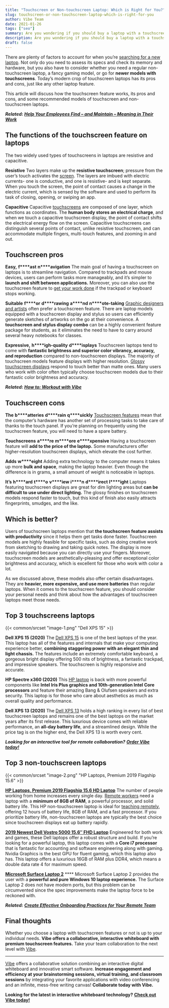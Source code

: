 ```yaml
---
title: "Touchscreen or Non-touchscreen Laptop: Which is Right for You?"
slug: touchscreen-or-non-touchscreen-laptop-which-is-right-for-you
author: Vibe Team
date: 2021-01-26
tags: ["seo"]
summary: Are you wondering if you should buy a laptop with a touchscreen feature? Check out our guide to touchscreen vs non-touchscreen.
description: Are you wondering if you should buy a laptop with a touchscreen feature? Check out our guide to touchscreen vs non-touchscreen.
draft: false
---
```




There are plenty of factors to account for when you’re [searching for a new laptop](https://www.small-screen.co.uk/choosing-a-laptop-with-touch-screen-vs-non-touch-screen-which-one-is-better/). Not only do you need to assess its specs and check its memory and hardware, but you also have to consider whether you need a regular non-touchscreen laptop, a fancy gaming model, or go for **newer models with touchscreens**. Today’s modern crop of touchscreen laptops has its pros and cons, just like any other laptop feature.

This article will discuss how the touchscreen feature works, its pros and cons, and some recommended models of touchscreen and non-touchscreen laptops. 

***Related:*** [***Help Your Employees Find – and Maintain – Meaning in Their Work***](https://vibe.us/blog/help-your-employees-find-and-maintain-meaning-in-their-work/)


## The functions of the touchscreen feature on laptops

The two widely used types of touchscreens in laptops are resistive and capacitive. 

**Resistive**
Two layers make up the **resistive touchscreen**; pressure from the user’s touch activates the [screen](https://vibe.us/blog/7-reasons-to-invest-in-dual-monitors/). The layers are imbued with electric currents- one is conductive, and one is resistive- and is kept separate. When you touch the screen, the point of contact causes a change in the electric current, which is sensed by the software and used to perform its task of closing, opening, or swiping an app. 

**Capacitive**
Capacitive [touchscreens](https://vibe.us/blog/how-do-touch-screen-devices-work/) are composed of one layer, which functions as coordinates. The **human body stores an electrical charge**, and when we touch a capacitive touchscreen display, the point of contact shifts the electrical energy flow on the screen. Capacitive touchscreens can distinguish several points of contact, unlike resistive touchscreen, and can accommodate multiple fingers, multi-touch features, and zooming in and out.

## Touchscreen pros

**Easy,** **f****ast** **n****avigation**
The main goal of having a touchscreen on laptops is to streamline navigation. Compared to trackpads and mouse devices, users can perform tasks more manageably, and it’s simpler to **launch and shift between applications.** Moreover, you can also use the touchscreen feature to [get your work done](https://vibe.us/blog/revamp-your-remote-interview-game-with-these-tips/) if the trackpad or keyboard stops working. 

**Suitable** **f****or** **d****rawing** **a****nd** **n****ote-****t****aking**
[Graphic designers and artists](https://thewiredshopper.com/touch-screen-vs-non-touch-screen-laptops/) often prefer a touchscreen feature. There are laptop models equipped with a touchscreen display and stylus so users can efficiently generate sketches of artworks on the go at their convenience. A **touchscreen and stylus display combo** can be a highly convenient feature package for students, as it eliminates the need to have to carry around several heavy notebooks for classes. 

**Expressive,** **h****igh-****q****uality** **d****isplays**
Touchscreen laptops tend to come with **fantastic brightness and superior color vibrancy, accuracy, and reproduction** compared to non-touchscreen displays. The majority of touchscreen models feature displays with higher resolution. [Glossy touchscreen displays](https://vibe.us/blog/choose-the-right-touch-screen-display-for-you/) respond to touch better than matte ones. Many users who work with color often typically choose touchscreen models due to their fantastic color brightness and accuracy.

***Related:*** [***How to: Workout with Vibe***](https://vibe.us/blog/how-to-workout-with-vibe/)


## Touchscreen cons

**The** **b****atteries** **d****rain** **q****uickly**
[Touchscreen features](https://www.delcor.com/resources/blog/should-i-buy-a-touchscreen-laptop-a-convertible-laptop-or-a-microsoft-surface) mean that the computer’s hardware has another set of processing tasks to take care of thanks to the touch panel. If you’re planning on frequently using the touchscreen feature, you will need to have a spare battery.

**Touchscreens** **a****re** **m****ore** **e****xpensive**
Having a touchscreen feature will **add to the price of the laptop.** Some manufacturers offer higher-resolution touchscreen displays, which elevate the cost further.

**Adds** **w****eight** 
Adding extra technology to the computer means it takes up more **bulk and space**, making the laptop heavier. Even though the difference is in grams, a small amount of weight is noticeable in laptops.

**It’s** **h****ard** **t****o** **v****iew** **i****n** **d****irect** **l****ight**
Laptops featuring touchscreen displays are great for dim lighting areas but **can be difficult to use under direct lighting.** The glossy finishes on touchscreen models respond faster to touch, but this kind of finish also easily attracts fingerprints, smudges, and the like. 


## Which is better?

Users of touchscreen laptops mention that **the touchscreen feature assists with productivity** since it helps them get tasks done faster. Touchscreen models are highly feasible for specific tasks, such as doing creative work from sketching to drawing and taking quick notes. The display is more easily navigated because you can directly use your fingers. Moreover, touchscreen models are aesthetically-pleasing and offer exceptional color brightness and accuracy, which is excellent for those who work with color a lot. 

As we discussed above, these models also offer certain disadvantages. They are **heavier, more expensive, and use more batteries** than regular laptops. When it comes to the touchscreen feature, you should consider your personal needs and think about how the advantages of touchscreen laptops meet those needs. 


## Top 3 touchscreens laptops
{{< common/srcset "image-1.png" "Dell XPS 15" >}}


**Dell XPS 15 (2020)**
The [Dell XPS 15](https://www.techradar.com/uk/reviews/dell-xps-15-2020) is one of the best laptops of the year. This laptop has all of the features and internals that make your computing experience better, **combining staggering power with an elegant thin and light chassis.** The features include an extremely comfortable keyboard, a gorgeous bright display offering 500 nits of brightness, a fantastic trackpad, and impressive speakers. The touchscreen is highly responsive and accurate.

**HP Spectre x360 (2020)**
This [HP laptop](https://www.awin1.com/pclick.php?p=25945185787&a=103504&m=7168&clickref=trd-us-1028020368766802400) is back with more powerful components like **Intel Iris Plus graphics and 10th-generation Intel Core processors** and feature their amazing Bang & Olufsen speakers and extra security. This laptop is for those who care about aesthetics as much as overall quality and performance. 

**Dell XPS 13 (2020)**
The [Dell XPS 13](https://www.awin1.com/pclick.php?p=25945185787&a=103504&m=7168&clickref=trd-us-1028020368766802400) holds a high ranking in every list of best touchscreen laptops and remains one of the best laptops on the market years after its first release. This luxurious device comes with reliable performance, an **all-day battery life**, and a streamlined design. While the price tag is on the higher end, the Dell XPS 13 is worth every cent.

***Looking for an interactive tool for remote collaboration?*** [***Order Vibe today!***](https://vibe.us/order/)


## Top 3 non-touchscreen laptops
{{< common/srcset "image-2.png" "HP Laptops, Premium 2019 Flagship 15.6" >}}


[**HP Laptops, Premium 2019 Flagship 15.6 HD Laptop**](https://amzn.to/2VKswbE)
The number of people working from home increases every single day. [Remote workers](https://vibe.us/blog/how-will-your-company-define-wfh-guidelines/) need a laptop with a **minimum of 8GB of RAM**, a powerful processor, and solid battery life. This HP non-touchscreen laptop is ideal for [teaching remotely](https://vibe.us/blog/interactive-whiteboarding-for-distance-learning-lessons/), offering 12 hours of battery life, 8GB of RAM, and a fast processor. If you prioritize battery life, non-touchscreen laptops are typically the best choice since touchscreen displays eat up battery rapidly. 

[**2019 Newest Dell Vostro 5000 15.6″ FHD Laptop**](https://amzn.to/2KnFXsX)
Engineered for both work and games, these Dell laptops offer a robust structure and build. If you’re looking for a powerful laptop, this laptop comes with a **Core i7 processor** that is fantastic for accounting and software engineering along with gaming. Nvidia Graphics is the best GPU for fluent gaming, which this laptop also has. This laptop offers a luxurious 16GB of RAM plus DDR4, which means a double data rate 4 for maximum speed. 

[**Microsoft Surface Laptop 2**](https://amzn.to/2WjG94P)  ****
Microsoft Surface Laptop 2 provides the user with a **powerful and pure Windows 10 laptop experience.** The Surface Laptop 2 does not have modern ports, but this problem can be circumvented since the spec improvements make the laptop force to be reckoned with. 

***Related:*** [***Create Effective Onboarding Practices for Your Remote Team***](https://vibe.us/blog/create-effective-onboarding-practices-for-your-remote-team/)


## Final thoughts 

Whether you choose a laptop with touchscreen features or not is up to your individual needs. **Vibe offers a collaborative, interactive whiteboard with premium touchscreen features.** Take your team collaboration to the next level with [Vibe](https://vibe.us/).



----------

[Vibe](https://vibe.us/) offers a collaborative solution combining an interactive digital whiteboard and innovative smart software. **Increase engagement and efficiency at your brainstorming sessions, virtual training, and classroom sessions** by integrating your favorite applications with video conferencing and an infinite, mess-free writing canvas! **Collaborate today with Vibe.**

**Looking for the latest in interactive whiteboard technology?** [**Check out Vibe today!**](https://vibe.us/order/)
